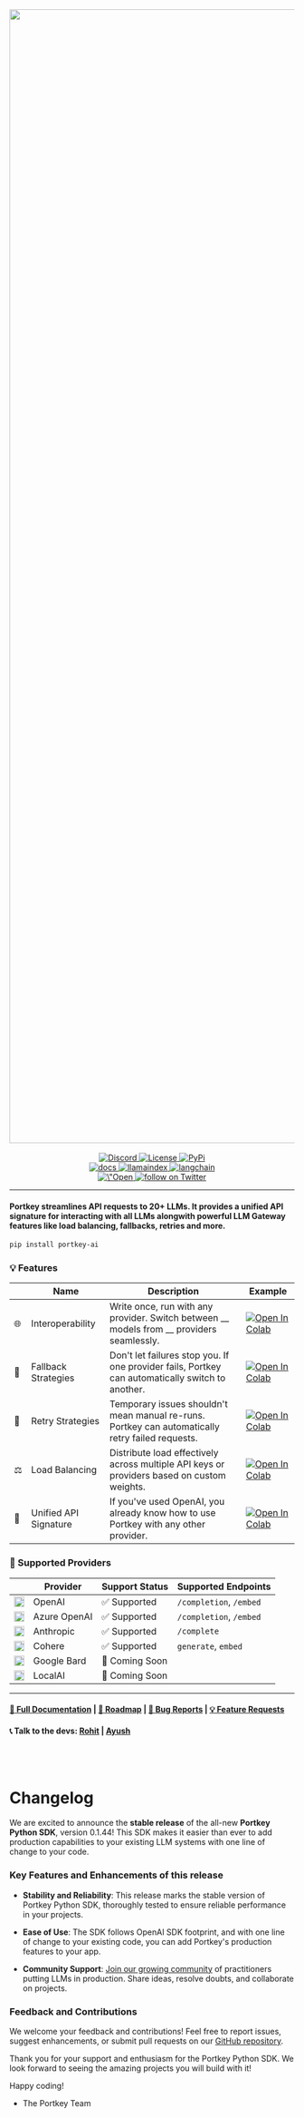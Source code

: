 <img src="https://raw.githubusercontent.com/Portkey-AI/Portkey/main/docs/images/header.png" width=2000>

<div align="center">
<br />
  <a href="https://discord.gg/sDk9JaNfK8" target="_blank">
      <img src="https://img.shields.io/discord/1143393887742861333?logo=discord" alt="Discord">
  </a>
    <a href="https://github.com/Portkey-AI/portkey-python-sdk/blob/main/LICENSE" target="_blank">
      <img src="https://img.shields.io/static/v1?label=license&message=MIT&color=blue" alt="License">
  </a> 
  <a href="https://pypi.org/project/portkey/" target="_blank">
      <img src="https://img.shields.io/static/v1?label=pypi&message=portkey&color=red" alt="PyPi">
  </a> 
    <br />
    <a href="https://docs.portkey.ai/" target="_blank">
      <img src="https://img.shields.io/static/v1?label=📝 &message=docs&color=grey" alt="docs">
  </a> 
    <a href="https://docs.portkey.ai/" target="_blank">
      <img src="https://img.shields.io/static/v1?label=🦙 &message=llamaindex&color=grey" alt="llamaindex">
  </a> 
    <a href="https://docs.portkey.ai/" target="_blank">
      <img src="https://img.shields.io/static/v1?label=🦜🔗 &message=langchain&color=grey" alt="langchain">
  </a> 
  <br />
      <a href="https://docs.portkey.ai/" target="_blank">
    <img src="https://colab.research.google.com/assets/colab-badge.svg" alt=\"Open In Colab\"/>
  </a> 
    <a href="https://twitter.com/intent/follow?screen_name=portkeyai">
        <img src="https://img.shields.io/twitter/follow/portkeyai?style=social&logo=twitter"
            alt="follow on Twitter">
    </a>
</div>

---

#### **Portkey** streamlines API requests to 20+ LLMs. It provides a unified API signature for interacting with all LLMs alongwith powerful LLM Gateway features like load balancing, fallbacks, retries and more. 

```bash
pip install portkey-ai
```

### 💡 Features

|| Name | Description | Example |
|---|---|---|---|
| 🌐    | Interoperability       | Write once, run with any provider. Switch between __ models from __ providers seamlessly.               | [![Open In Colab](https://colab.research.google.com/assets/colab-badge.svg)](https://docs.portkey.ai/) |
| 🔀    | Fallback Strategies    | Don't let failures stop you. If one provider fails, Portkey can automatically switch to another.          | [![Open In Colab](https://colab.research.google.com/assets/colab-badge.svg)](https://docs.portkey.ai/) |
| 🔄    | Retry Strategies       | Temporary issues shouldn't mean manual re-runs. Portkey can automatically retry failed requests.         | [![Open In Colab](https://colab.research.google.com/assets/colab-badge.svg)](https://docs.portkey.ai/) |
| ⚖️    | Load Balancing         | Distribute load effectively across multiple API keys or providers based on custom weights.              | [![Open In Colab](https://colab.research.google.com/assets/colab-badge.svg)](https://docs.portkey.ai/) |
| 📝    | Unified API Signature  | If you've used OpenAI, you already know how to use Portkey with any other provider.                      | [![Open In Colab](https://colab.research.google.com/assets/colab-badge.svg)](https://docs.portkey.ai/) |



### 🤝 Supported Providers

|| Provider  | Support Status  | Supported Endpoints |
|---|---|---|---|
| <img src="docs/images/openai.png" width=18 />| OpenAI | ✅ Supported  | `/completion`, `/embed` |
| <img src="docs/images/azure.png" width=18>| Azure OpenAI | ✅ Supported  | `/completion`, `/embed` |
| <img src="docs/images/anthropic.png" width=18>| Anthropic  | ✅ Supported  | `/complete` |
| <img src="docs/images/cohere.png" width=18>| Cohere  | ✅ Supported  | `generate`, `embed` |
| <img src="docs/images/bard.png" width=18>| Google Bard  | 🚧 Coming Soon  |  |
| <img src="docs/images/localai.png" width=18>| LocalAI  | 🚧 Coming Soon  |  |

---

#### [📝 Full Documentation](https://github.com/Portkey-AI/portkey-python-sdk) | [🎯 Roadmap](https://github.com/Portkey-AI/Portkey/issues) | [🐞 Bug Reports](https://github.com/Portkey-AI/Portkey/issues) | [💡 Feature Requests](https://github.com/Portkey-AI/Portkey/issues)

#### 📞 Talk to the devs: [Rohit](https://twitter.com/jumbld) | [Ayush](https://twitter.com/ayushgarg_xyz)


<br></br>
# Changelog

We are excited to announce the **stable release** of the all-new **Portkey Python SDK**, version 0.1.44! This SDK makes it easier than ever to add production capabilities to your existing LLM systems with one line of change to your code.

### Key Features and Enhancements of this release

- **Stability and Reliability**: This release marks the stable version of Portkey Python SDK, thoroughly tested to ensure reliable performance in your projects.

- **Ease of Use**: The SDK follows OpenAI SDK footprint, and with one line of change to your existing code, you can add Portkey's production features to your app. 

- **Community Support**: [Join our growing community](https://discord.gg/QHJ3RgcvKT) of practitioners putting LLMs in production. Share ideas, resolve doubts, and collaborate on projects.

### Feedback and Contributions

We welcome your feedback and contributions! Feel free to report issues, suggest enhancements, or submit pull requests on our [GitHub repository](https://github.com/Portkey-AI/portkey-python-sdk).

Thank you for your support and enthusiasm for the Portkey Python SDK. We look forward to seeing the amazing projects you will build with it!

Happy coding!

- The Portkey Team

